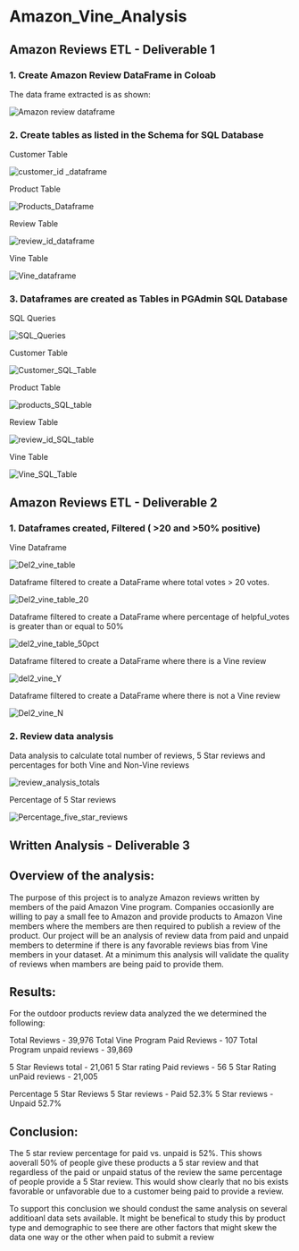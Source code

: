 # Amazon_Vine_Analysis

## Amazon Reviews ETL - Deliverable 1

### 1. Create Amazon Review DataFrame in Coloab

The data frame extracted is as shown:

![Amazon review dataframe ](https://user-images.githubusercontent.com/91839403/158079623-52dac214-d446-4854-a4ba-10c02504f1e0.jpg)

### 2. Create tables as listed in the Schema for SQL Database

Customer Table

![customer_id _dataframe](https://user-images.githubusercontent.com/91839403/158079663-ccba60ab-4543-46c6-ade2-4d593c461816.jpg)


Product Table

![Products_Dataframe](https://user-images.githubusercontent.com/91839403/158079670-0d62470e-96bd-4722-bc69-f3d5b592e4f4.jpg)


Review Table

![review_id_dataframe](https://user-images.githubusercontent.com/91839403/158079676-b6827020-99d5-4643-9c5e-0a3e2fe355e4.jpg)


Vine Table

![Vine_dataframe](https://user-images.githubusercontent.com/91839403/158079692-a0a56abc-7eae-4490-8db6-d29555deb19d.jpg)

### 3. Dataframes are created as Tables in PGAdmin SQL Database

SQL Queries

![SQL_Queries](https://user-images.githubusercontent.com/91839403/158079950-cb9079c5-4482-483d-aa7d-c4cedda98dc9.jpg)

Customer Table

![Customer_SQL_Table](https://user-images.githubusercontent.com/91839403/158079970-6496dd05-1f09-44cf-8cfa-c1f9379c599c.jpg)


Product Table

![products_SQL_table](https://user-images.githubusercontent.com/91839403/158079985-d1e5a31f-3c2a-4370-abc8-9d6e98dbbc05.jpg)


Review Table

![review_id_SQL_table](https://user-images.githubusercontent.com/91839403/158079993-24a1fb86-aa4c-4119-b676-8cb44356c1fb.jpg)


Vine Table

![Vine_SQL_Table](https://user-images.githubusercontent.com/91839403/158079996-773c7a13-59c5-4ed3-8d90-ca65c9a2e506.jpg)


## Amazon Reviews ETL - Deliverable 2

### 1. Dataframes created, Filtered ( >20 and >50% positive) 

Vine Dataframe

![Del2_vine_table](https://user-images.githubusercontent.com/91839403/158082749-b196d8f5-a6dd-41e4-b9c9-a7e8c8da83f9.jpg)


Dataframe filtered to create a DataFrame where total votes > 20 votes.

![Del2_vine_table_20](https://user-images.githubusercontent.com/91839403/158082842-459cf32d-f998-4dcc-98be-8063a0dc00f7.jpg)

Dataframe filtered to create a DataFrame where percentage of helpful_votes is greater than or equal to 50%

![del2_vine_table_50pct](https://user-images.githubusercontent.com/91839403/158082891-7cf139a3-caf9-410e-a4c1-75f41692e944.jpg)

Dataframe filtered to create a DataFrame where there is a Vine review

![del2_vine_Y](https://user-images.githubusercontent.com/91839403/158082938-6418bdd3-511e-4fad-adec-9be423b99761.jpg)

Dataframe filtered to create a DataFrame where there is not a Vine review

![Del2_vine_N](https://user-images.githubusercontent.com/91839403/158082967-27165ecf-47ab-46b9-8158-fd0fc8b3cc2b.jpg)

### 2. Review data analysis

Data analysis to calculate total number of reviews, 5 Star reviews and percentages for both Vine and Non-Vine reviews 

![review_analysis_totals](https://user-images.githubusercontent.com/91839403/158083010-2c35f30b-b0e9-4628-bd3f-f3a9b4522926.jpg)

Percentage of 5 Star reviews

![Percentage_five_star_reviews](https://user-images.githubusercontent.com/91839403/158083048-22f549d5-1623-48a0-bbe3-cf02beffb537.jpg)


## Written Analysis - Deliverable 3

## Overview of the analysis: 

The purpose of this project is to analyze Amazon reviews written by members of the paid Amazon Vine program. Companies occasionlly are willing to pay a small fee to Amazon and provide products to Amazon Vine members where the members are then required to publish a review of the product.  Our project will be an analysis of review data from paid and unpaid members to determine if there is any favorable reviews bias from Vine members in your dataset.  At a minimum this analysis will validate the quality of reviews when mambers are being paid to provide them.

## Results:

For the outdoor products review data analyzed the we determined the following:

Total Reviews - 39,976
Total Vine Program Paid Reviews - 107
Total Program unpaid reviews - 39,869

5 Star Reviews total - 21,061
5 Star rating Paid reviews - 56
5 Star Rating unPaid reviews - 21,005

Percentage 5 Star Reviews
5 Star reviews - Paid 52.3%
5 Star reviews - Unpaid 52.7%

## Conclusion:

The 5 star review percentage for paid vs. unpaid is 52%.  This shows aoverall 50% of people give these products a 5 star review and that regardless of the paid or unpaid status of the review the same percentage of people provide a 5 Star review.  This would show clearly that no bis exists favorable or unfavorable due to a customer being paid to provide a review.

To support this conclusion we should condust the same analysis on several additioanl data sets available.  It might be benefical to study this by product type and demographic to see there are other factors that might skew the data one way or the other when paid to submit a review









